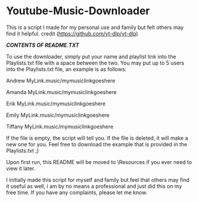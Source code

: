 # Youtube-Music-Downloader
This is a script I made for my personal use and family but felt others may find it helpful. credit (https://github.com/yt-dlp/yt-dlp)


_____CONTENTS OF README.TXT_____

To use the downloader, simply put your name and playlist link into the Playlists.txt file with a space
between the two. You may put up to 5 users into the Playlists.txt file, an example is as follows:


Andrew MyLink.music/mymusiclinkgoeshere

Amanda MyLink.music/mymusiclinkgoeshere

Erik MyLink.music/mymusiclinkgoeshere

Emily MyLink.music/mymusiclinkgoeshere

Tiffany MyLink.music/mymusiclinkgoeshere


If the file is empty, the script will tell you. If the file is deleted, it will make a new one for you.
Feel free to download the example that is provided in the Playlists.txt ;)

Upon first run, this README will be moved to \Resources if you ever need to view it later.

I initially made this script for myself and family but feel that others may find it useful as well, i am by no
means a professional and just did this on my free time. If you have any complaints, please let me know.

